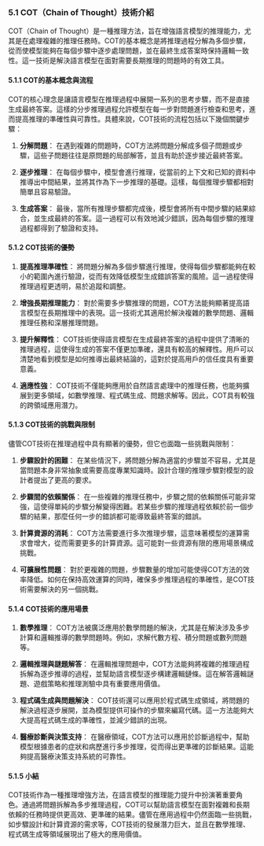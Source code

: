 ### **5.1 COT（Chain of Thought）技術介紹**

COT（Chain of Thought）是一種推理方法，旨在增強語言模型的推理能力，尤其是在處理複雜的推理任務時。COT的基本概念是將推理過程分解為多個步驟，從而使模型能夠在每個步驟中逐步處理問題，並在最終生成答案時保持邏輯一致性。這一技術是解決語言模型在面對需要長期推理的問題時的有效工具。

#### **5.1.1 COT的基本概念與流程**

COT的核心理念是讓語言模型在推理過程中展開一系列的思考步驟，而不是直接生成最終答案。這樣的分步推理過程允許模型在每一步對問題進行檢查和思考，進而提高推理的準確性與可靠性。具體來說，COT技術的流程包括以下幾個關鍵步驟：

1. **分解問題**：
   在遇到複雜的問題時，COT方法將問題分解成多個子問題或步驟，這些子問題往往是原問題的局部解答，並且有助於逐步接近最終答案。

2. **逐步推理**：
   在每個步驟中，模型會進行推理，從當前的上下文和已知的資料中推導出中間結果，並將其作為下一步推理的基礎。這樣，每個推理步驟都相對簡單且容易驗證。

3. **生成答案**：
   最後，當所有推理步驟都完成後，模型會將所有中間步驟的結果綜合，並生成最終的答案。這一過程可以有效地減少錯誤，因為每個步驟的推理過程都得到了驗證和支持。

#### **5.1.2 COT技術的優勢**

1. **提高推理準確性**：
   將問題分解為多個步驟進行推理，使得每個步驟都能夠在較小的範圍內進行驗證，從而有效降低模型生成錯誤答案的風險。這一過程使得推理過程更透明，易於追蹤和調整。

2. **增強長期推理能力**：
   對於需要多步驟推理的問題，COT方法能夠顯著提高語言模型在長期推理中的表現。這一技術尤其適用於解決複雜的數學問題、邏輯推理任務和深層推理問題。

3. **提升解釋性**：
   COT技術使得語言模型在生成最終答案的過程中提供了清晰的推理過程，這使得生成的答案不僅更加準確，還具有較高的解釋性。用戶可以清楚地看到模型是如何推導出最終結論的，這對於提高用戶的信任度具有重要意義。

4. **適應性強**：
   COT技術不僅能夠應用於自然語言處理中的推理任務，也能夠擴展到更多領域，如數學推理、程式碼生成、問題求解等。因此，COT具有較強的跨領域應用潛力。

#### **5.1.3 COT技術的挑戰與限制**

儘管COT技術在推理過程中具有顯著的優勢，但它也面臨一些挑戰與限制：

1. **步驟設計的困難**：
   在某些情況下，將問題分解為適當的步驟並不容易，尤其是當問題本身非常抽象或需要高度專業知識時。設計合理的推理步驟對模型的設計者提出了更高的要求。

2. **步驟間的依賴關係**：
   在一些複雜的推理任務中，步驟之間的依賴關係可能非常強，這使得單純的步驟分解變得困難。若某些步驟的推理過程依賴於前一個步驟的結果，那麼任何一步的錯誤都可能導致最終答案的錯誤。

3. **計算資源的消耗**：
   COT方法需要進行多次推理步驟，這意味著模型的運算需求會增大，從而需要更多的計算資源。這可能對一些資源有限的應用場景構成挑戰。

4. **可擴展性問題**：
   對於更複雜的問題，步驟數量的增加可能使得COT方法的效率降低。如何在保持高效運算的同時，確保多步推理過程的準確性，是COT技術需要解決的另一個挑戰。

#### **5.1.4 COT技術的應用場景**

1. **數學推理**：
   COT方法被廣泛應用於數學問題的解決，尤其是在解決涉及多步計算和邏輯推導的數學問題時。例如，求解代數方程、積分問題或數列問題等。

2. **邏輯推理與謎題解答**：
   在邏輯推理問題中，COT方法能夠將複雜的推理過程拆解為逐步推導的過程，並幫助語言模型逐步構建邏輯鏈條。這在解答邏輯謎題、遊戲策略和推理測驗中具有重要應用價值。

3. **程式碼生成與問題解決**：
   COT技術還可以應用於程式碼生成領域，將問題的解決過程逐步展開，並為模型提供可操作的步驟來編寫代碼。這一方法能夠大大提高程式碼生成的準確性，並減少錯誤的出現。

4. **醫療診斷與決策支持**：
   在醫療領域，COT方法可以應用於診斷過程中，幫助模型根據患者的症狀和病歷進行多步推理，從而得出更準確的診斷結果。這能夠提高醫療決策支持系統的可靠性。

#### **5.1.5 小結**

COT技術作為一種推理增強方法，在語言模型的推理能力提升中扮演著重要角色。通過將問題拆解為多步推理過程，COT可以幫助語言模型在面對複雜和長期依賴的任務時提供更高效、更準確的結果。儘管在應用過程中仍然面臨一些挑戰，如步驟設計和計算資源的需求等，COT技術的發展潛力巨大，並且在數學推理、程式碼生成等領域展現出了極大的應用價值。